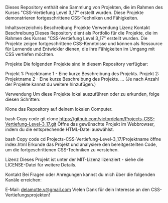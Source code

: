 Dieses Repository enthält eine Sammlung von Projekten, die im Rahmen des Kurses "CSS-Vertiefung Level 3_17" erstellt wurden. Diese Projekte demonstrieren fortgeschrittene CSS-Techniken und Fähigkeiten.

Inhaltsverzeichnis
Beschreibung
Projekte
Verwendung
Lizenz
Kontakt
Beschreibung
Dieses Repository dient als Portfolio für die Projekte, die im Rahmen des Kurses "CSS-Vertiefung Level 3_17" erstellt wurden. Die Projekte zeigen fortgeschrittene CSS-Kenntnisse und können als Ressource für Lernende und Entwickler dienen, die ihre Fähigkeiten im Umgang mit CSS vertiefen möchten.

Projekte
Die folgenden Projekte sind in diesem Repository verfügbar:

Projekt 1: Projektname 1 - Eine kurze Beschreibung des Projekts.
Projekt 2: Projektname 2 - Eine kurze Beschreibung des Projekts.
...
(Je nach Anzahl der Projekte kannst du weitere hinzufügen.)

Verwendung
Um diese Projekte lokal auszuführen oder zu erkunden, folge diesen Schritten:

Klone das Repository auf deinem lokalen Computer.

bash
Copy code
git clone https://github.com/victordelam/Projects-CSS-Vertiefung-Level-3_17.git
Öffne das gewünschte Projekt im Webbrowser, indem du die entsprechende HTML-Datei auswählst.

bash
Copy code
cd Projects-CSS-Vertiefung-Level-3_17/Projektname
öffne index.html
Erkunde das Projekt und analysiere den bereitgestellten Code, um die fortgeschrittenen CSS-Techniken zu verstehen.

Lizenz
Dieses Projekt ist unter der MIT-Lizenz lizenziert - siehe die LICENSE-Datei für weitere Details.

Kontakt
Bei Fragen oder Anregungen kannst du mich über die folgenden Kanäle erreichen:

E-Mail: delamotte.v@gmail.com
Vielen Dank für dein Interesse an den CSS-Vertiefungsprojekten!
